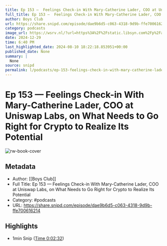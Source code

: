 ```yaml
---
title: Ep 153 —  Feelings Check-in With Mary-Catherine Lader, COO at Uniswap Labs, on What Needs to Go Right for Crypto to Realize Its Potential
full_title: Ep 153 —  Feelings Check-in With Mary-Catherine Lader, COO at Uniswap Labs, on What Needs to Go Right for Crypto to Realize Its Potential
author: Boys Club
url: https://share.snipd.com/episode/dae9b6d5-c063-4318-9d9b-ffe700616214
category: podcasts
image_url: https://wsrv.nl/?url=https%3A%2F%2Fstatic.libsyn.com%2Fp%2Fassets%2Fa%2Fc%2F3%2F7%2Fac3707358e6a0711bafc7308ab683e82%2FPodcast_working_2.jpeg&w=100&h=100
date: 2024-12-29
time: 6:40 PM
last_highlighted_date: 2024-08-10 18:22:18.853951+00:00
published_date: None
summary: |
  None
source: snipd
permalink: l/podcasts/ep-153-feelings-check-in-with-mary-catherine-lader-coo-at-uniswap-labs-on-what-needs-to-go-right-for-crypto-to-realize-its-potential
---
```

# Ep 153 —  Feelings Check-in With Mary-Catherine Lader, COO at Uniswap Labs, on What Needs to Go Right for Crypto to Realize Its Potential

![rw-book-cover](https://wsrv.nl/?url=https%3A%2F%2Fstatic.libsyn.com%2Fp%2Fassets%2Fa%2Fc%2F3%2F7%2Fac3707358e6a0711bafc7308ab683e82%2FPodcast_working_2.jpeg&w=100&h=100)

## Metadata
- Author: [[Boys Club]]
- Full Title: Ep 153 —  Feelings Check-in With Mary-Catherine Lader, COO at Uniswap Labs, on What Needs to Go Right for Crypto to Realize Its Potential
- Category: #podcasts
- URL: https://share.snipd.com/episode/dae9b6d5-c063-4318-9d9b-ffe700616214

## Highlights
- 1min Snip ([Time 0:02:32](https://share.snipd.com/snip/43823ea9-bcf5-44cf-ac61-a67c79151719))


